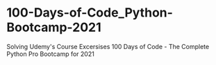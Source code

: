 # 100-Days-of-Code_Python-Bootcamp-2021
Solving Udemy's Course Excersises 100 Days of Code - The Complete Python Pro Bootcamp for 2021

